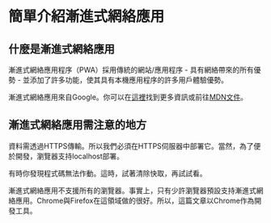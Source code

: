 # 簡單介紹漸進式網絡應用
## 什麼是漸進式網絡應用
漸進式網絡應用程序（PWA）採用傳統的網站/應用程序 - 具有網絡帶來的所有優勢 - 並添加了許多功能，使其具有本機應用程序的許多用戶體驗優勢。

漸進式網絡應用來自Google。你可以在[這裡](https://developers.google.com/web/progressive-web-apps/)找到更多資訊或前往[MDN文件](https://developer.mozilla.org/en-US/docs/Web/Progressive_web_apps)。

## 漸進式網絡應用需注意的地方
資料需透過HTTPS傳輸。所以我們必須在HTTPS伺服器中部署它。當然，為了便於開發，瀏覽器支持localhost部署。

有時你發現程式碼無法作動。這時，試著清除快取，再試試看。

漸進式網絡應用不支援所有的瀏覽器。事實上，只有少許瀏覽器預設支持漸進式網絡應用。Chrome與Firefox在這領域做的很好。所以，這篇文章以Chrome作為開發工具。


